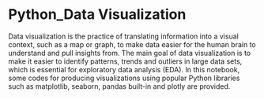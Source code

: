 # Python_Data Visualization

Data visualization is the practice of translating information into a visual context, such as a map or graph, to make data easier for the human brain to understand and pull insights from. The main goal of data visualization is to make it easier to identify patterns, trends and outliers in large data sets, which is essential for exploratory data analysis (EDA). In this notebook, some codes for producing visualizations using popular Python libraries such as matplotlib, seaborn, pandas built-in and plotly are provided.
